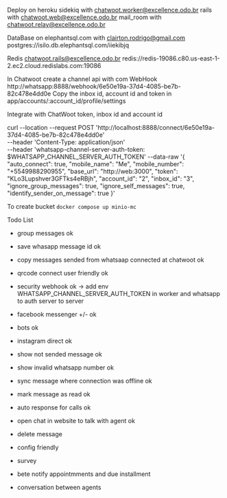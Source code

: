Deploy on heroku
  sidekiq with chatwoot.worker@excellence.odo.br
  rails with chatwoot.web@excellence.odo.br
  mail_room with chatwoot.relay@excellence.odo.br

DataBase on elephantsql.com with clairton.rodrigo@gmail.com
  postgres://isilo.db.elephantsql.com/iiekibjq

Redis chatwoot.rails@excellence.odo.br
  redis://redis-19086.c80.us-east-1-2.ec2.cloud.redislabs.com:19086

In Chatwoot create a channel api with com WebHook http://whatsapp:8888/webhook/6e50e19a-37d4-4085-be7b-82c478e4dd0e
Copy the inbox id, account id and token in app/accounts/:account_id/profile/settings

Integrate with ChatWoot token, inbox id and account id

curl --location --request POST 'http://localhost:8888/connect/6e50e19a-37d4-4085-be7b-82c478e4dd0e' \
--header 'Content-Type: application/json' \
--header 'whatsapp-channel-server-auth-token: $WHATSAPP_CHANNEL_SERVER_AUTH_TOKEN'
--data-raw '{
  "auto_connect": true,
  "mobile_name": "Me",
  "mobile_number": "+5549988290955",
  "base_url": "http://web:3000",
  "token": "KLo3Lupshver3GFTks4eRBjh",
  "account_id": "2",
  "inbox_id": "3",
  "ignore_group_messages": true,
  "ignore_self_messages": true,
  "identify_sender_on_message": true
}'

To create bucket `docker compose up minio-mc`

Todo List
* group messages ok
* save whasapp message id ok
* copy messages sended from whatsaap connected at chatwoot ok
* qrcode connect user friendly ok
* security webhook ok -> add env WHATSAPP_CHANNEL_SERVER_AUTH_TOKEN in worker and whatsapp to auth server to server
* facebook messenger +/- ok
* bots ok
* instagram direct ok
* show not sended message ok
* show invalid whatsapp number ok
* sync message where connection was offline ok
* mark message as read ok
* auto response for calls ok
* open chat in website to talk with agent ok

* delete message
* config friendly
* survey
* bete notify appointmments and due installment
* conversation between agents